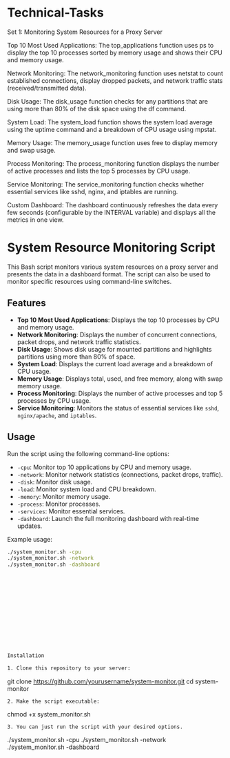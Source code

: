 # Technical-Tasks

Set 1: Monitoring System Resources for a Proxy Server

Top 10 Most Used Applications: The top_applications function uses ps to display the top 10 processes sorted by memory usage and shows their CPU and memory usage.

Network Monitoring: The network_monitoring function uses netstat to count established connections, display dropped packets, and network traffic stats (received/transmitted data).

Disk Usage: The disk_usage function checks for any partitions that are using more than 80% of the disk space using the df command.

System Load: The system_load function shows the system load average using the uptime command and a breakdown of CPU usage using mpstat.

Memory Usage: The memory_usage function uses free to display memory and swap usage.

Process Monitoring: The process_monitoring function displays the number of active processes and lists the top 5 processes by CPU usage.

Service Monitoring: The service_monitoring function checks whether essential services like sshd, nginx, and iptables are running.

Custom Dashboard: The dashboard continuously refreshes the data every few seconds (configurable by the INTERVAL variable) and displays all the metrics in one view.

# System Resource Monitoring Script

This Bash script monitors various system resources on a proxy server and presents the data in a dashboard format. The script can also be used to monitor specific resources using command-line switches.

## Features

- **Top 10 Most Used Applications**: Displays the top 10 processes by CPU and memory usage.
- **Network Monitoring**: Displays the number of concurrent connections, packet drops, and network traffic statistics.
- **Disk Usage**: Shows disk usage for mounted partitions and highlights partitions using more than 80% of space.
- **System Load**: Displays the current load average and a breakdown of CPU usage.
- **Memory Usage**: Displays total, used, and free memory, along with swap memory usage.
- **Process Monitoring**: Displays the number of active processes and top 5 processes by CPU usage.
- **Service Monitoring**: Monitors the status of essential services like `sshd`, `nginx/apache`, and `iptables`.

## Usage

Run the script using the following command-line options:

- `-cpu`: Monitor top 10 applications by CPU and memory usage.
- `-network`: Monitor network statistics (connections, packet drops, traffic).
- `-disk`: Monitor disk usage.
- `-load`: Monitor system load and CPU breakdown.
- `-memory`: Monitor memory usage.
- `-process`: Monitor processes.
- `-services`: Monitor essential services.
- `-dashboard`: Launch the full monitoring dashboard with real-time updates.

Example usage:

```bash
./system_monitor.sh -cpu
./system_monitor.sh -network
./system_monitor.sh -dashboard














Installation

1. Clone this repository to your server:
```
git clone https://github.com/yourusername/system-monitor.git
cd system-monitor
```
2. Make the script executable:

```
chmod +x system_monitor.sh
```
3. You can just run the script with your desired options.
```
./system_monitor.sh -cpu
./system_monitor.sh -network
./system_monitor.sh -dashboard
```

